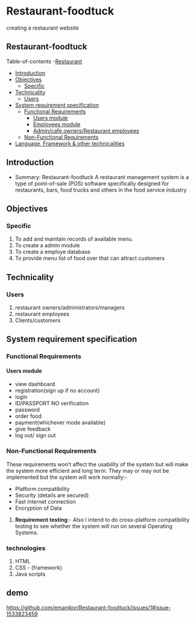 # Restaurant-foodtuck
creating a restaurant website
## Restaurant-foodtuck
   Table-of-contents
-[Restaurant](#restaurant)
  - [Introduction](#introduction)
  - [Objectives](#objectives)
    - [Specific](#specific)
  - [Technicality](#technicality)
    - [Users](#users)
  - [System requirement specification](#system-requirement-specification)
    - [Functional Requirements](#functional-requirements)
      - [Users module](#users-module)
      - [Employees module](#employees-module)
      - [Admin/cafe owners/Restaurant employees](#admin-ownercafe-managers-module)
    - [Non-Functional Requirements](#non-functional-requirements)
  - [Language, Framework & other technicalities](#language-framework--other-technicalities)

 ## Introduction
 - Summary: 
 Restaurant-foodtuck A restaurant management system is a type of point-of-sale (POS) software specifically designed for restaurants, bars, food trucks and others in the food service industry

## Objectives
### Specific 
1. To add and maintain records of available menu.
2. To create a admin module
3. To create a employe database 
4. To provide menu list of food over that can attract customers



## Technicality

### Users
 1. restaurant owners/administrators/managers
 2. restaurant employees
 3. Clients/customers

## System requirement specification

### Functional Requirements

#### Users module
- view dashboard 
- registration(sign up if no account)
- login 
- ID/PASSPORT NO verification
- password
- order food
- payment(whichever mode available)
- give feedback 
- log out/ sign out




### Non-Functional Requirements
These requirements won’t affect the usability of the system but will make the system more efficient and long term. They may or may not be implemented but the system will work normally:-
- Platform compatibility
- Security (details are secured)
- Fast internet connection
- Encryption of Data
1. **Requirement testing**:- Also I intend to do cross-platform compatibility testing to see whether the system will run on several Operating Systems.

### technologies
 1.  HTML
 2. CSS - (framework)
 3. Java scripts 
 
 ## demo
 https://github.com/emanikor/Restaurant-foodtuck/issues/1#issue-1533823459
